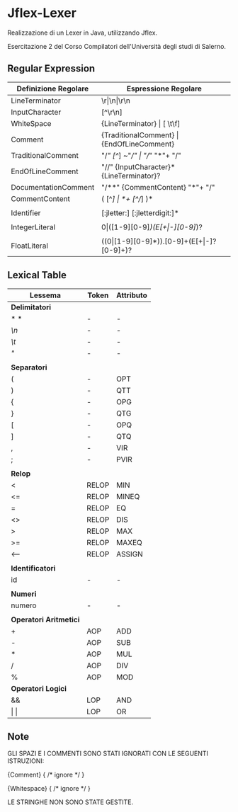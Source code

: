 # Jflex-Lexer

Realizzazione di un Lexer in Java, utilizzando Jflex.

Esercitazione 2 del Corso Compilatori dell'Università degli studi di Salerno.
## Regular Expression

|Definizione Regolare | Espressione Regolare|
|-------------------|-------------------|
|LineTerminator | \r\|\n\|\r\n |
|InputCharacter | [^\r\n] | 
|WhiteSpace | {LineTerminator} \| [ \t\f] |
|Comment | {TraditionalComment} \| {EndOfLineComment} | {DocumentationComment} |
|TraditionalComment | "/*" [^*] ~"*/"  \| "/*" "*"+ "/" |
|EndOfLineComment |  "//" {InputCharacter}* {LineTerminator}? |
|DocumentationComment | "/**" {CommentContent} "*"+ "/" |
|CommentContent | ( [^*] \| \*+ [^/*] )* |
|||
|Identifier | [:jletter:] [:jletterdigit:]* |
|||
|IntegerLiteral | 0\|([1-9][0-9]*)(E[+\|-][0-9]*)?|
|||
|FloatLiteral | ((0\|[1-9][0-9]*))\.[0-9]+(E[+\|-]?[0-9]+)? |

## Lexical Table

|Lessema|Token|Attributo|
|---|---|---------|
|**Delimitatori**|
|* *|-|-|
|*\n*|-|-|
|*\t*|-|-|
|*"*|-|-|
||||
|**Separatori**|
|(|-|OPT|
|)|-|QTT|
|{|-|OPG|
|}|-|QTG|
|[|-|OPQ|
|]|-|QTQ|
|,|-|VIR|
|;|-|PVIR|
||||
|**Relop**|
|<|RELOP|MIN|
|<=|RELOP|MINEQ|
|=|RELOP|EQ|
|<>|RELOP|DIS|
|>|RELOP|MAX|
|>=|RELOP|MAXEQ|
|<--|RELOP|ASSIGN|
||||
|**Identificatori**|
|id|-|-|
||||
|**Numeri**|
|numero|-|-|
||||
|**Operatori Aritmetici**|
|+|AOP|ADD|
|-|AOP|SUB|
|*|AOP|MUL|
|/|AOP|DIV|
|%|AOP|MOD|
|**Operatori Logici**|
|&&|LOP|AND|
|\| \||LOP|OR|

## Note
GLI SPAZI E I COMMENTI SONO STATI IGNORATI CON LE SEGUENTI ISTRUZIONI:

{Comment} { /* ignore */ }

{Whitespace} { /* ignore */ }

LE STRINGHE NON SONO STATE GESTITE.
